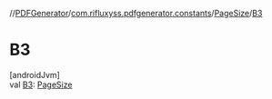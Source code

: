//[PDFGenerator](../../../index.md)/[com.rifluxyss.pdfgenerator.constants](../index.md)/[PageSize](index.md)/[B3](-b3.md)

# B3

[androidJvm]\
val [B3](-b3.md): [PageSize](index.md)
